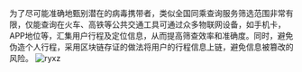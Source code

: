 为了尽可能准确地甄别潜在的病毒携带者，类似全国同乘查询服务筛选范围非常有限，仅能查询在火车、高铁等公共交通工具可通过众多物联网设备，如手机卡，APP地位等，汇集用户行程及定位信息，从而提高筛查效率和准确度。同时，避免伪造个人行程，采用区块链存证的做法将用户的行程信息上链，避免信息被篡改的风险。
![ryxz](https://github.com/peterrrre/epidemic-prevention-and-control-on-blockchain/blob/master/img/ryxz.png)
